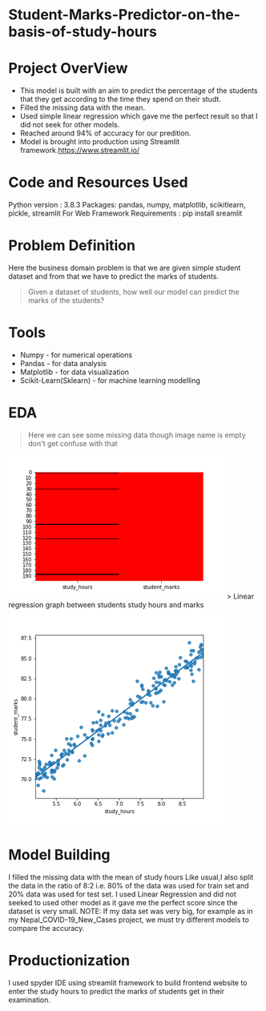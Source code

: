 # Student-Marks-Predictor-on-the-basis-of-study-hours
# Project OverView
* This model is built with an aim to predict the percentage of the students that they get according to the time they spend on their studt.
* Filled the missing data with the mean.
* Used simple linear regression which gave me the perfect result so that I did not seek for other models.
* Reached around 94% of accuracy for our predition.
* Model is brought into production using Streamlit framework.https://www.streamlit.io/

# Code and Resources Used
Python version : 3.8.3
Packages: pandas, numpy, matplotlib,  scikitlearn, pickle, streamlit
For Web Framework Requirements : pip install sreamlit
# Problem Definition
Here the business domain problem is that we are given simple student dataset and from that we have to predict the marks of students.

> Given a dataset of students, how well our model can predict the marks of the students?
# Tools
  * Numpy - for numerical operations
  * Pandas - for data analysis
  * Matplotlib - for data visualization
  * Scikit-Learn(Sklearn) - for machine learning modelling
  
# EDA
> Here we can see some missing data though image name is empty don't get confuse with that
<img src="emptyheatmap.png"/>
> Linear regression graph between students study hours and marks
<img src="studyhoursandmarks.png"/>

# Model Building
I filled the missing data with the mean of study hours
Like usual,I also split the data in the ratio of 8:2 i.e. 80% of the data was used for train set and 20% data was used for test set.
I used Linear Regression and did not seeked to used other model as it gave me the perfect score since the dataset is very small.
NOTE: If my data set was very big, for example as in my Nepal_COVID-19_New_Cases project, we must try different models to compare the accuracy.

# Productionization

I used spyder IDE using streamlit framework to build frontend website to enter the study hours to predict the marks of students get in their examination.



